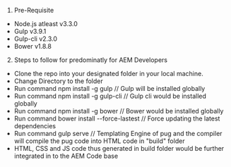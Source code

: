 
1. Pre-Requisite

- Node.js atleast v3.3.0
- Gulp v3.9.1
- Gulp-cli v2.3.0
- Bower v1.8.8

2. Steps to follow for predominatly for AEM Developers

- Clone the repo into your designated folder in your local machine.
- Change Directory to the folder
- Run command 	npm install -g gulp 			// Gulp will be installed globally
- Run command 	npm install -g gulp-cli			// Gulp cli would be installed globally
- Run command 	npm install -g bower			// Bower would be installed globally
- Run command 	bower install --force-lastest	// Force updating the latest dependencies
- Run command	gulp serve						// Templating Engine of pug and the compiler will compile the pug code into HTML code in "build" folder
- HTML, CSS and JS code thus generated in build folder would be further integrated in to the AEM Code base